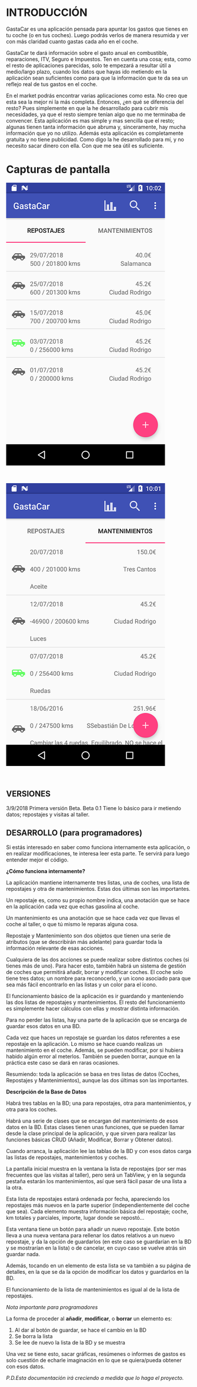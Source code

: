 INTRODUCCIÓN
============

GastaCar es una aplicación pensada para apuntar los gastos que tienes en tu coche (o en tus coches). Luego podrás verlos de manera resumida y ver con más claridad cuanto gastas cada año en el coche.

GastaCar te dará información sobre el gasto anual en combustible, reparaciones, ITV, Seguro e Impuestos. Ten en cuenta una cosa; esta, como el resto de aplicaciones parecidas, solo te empezará a resultar útil a medio/largo plazo, cuando los datos que hayas ido metiendo en la aplicación sean suficientes como para que la información que te da sea un reflejo real de tus gastos en el coche.

En el market podrás encontrar varias aplicaciones como esta. No creo que esta sea la mejor ni la más completa. Entonces, ¿en qué se diferencia del resto? Pues simplemente en que la he desarrollado para cubrir mis necesidades, ya que el resto siempre tenían algo que no me terminaba de convencer. Esta aplicación es mas simple y mas sencilla que el resto; algunas tienen tanta información que abruma y, sinceramente, hay mucha información que yo no utilizo. Además esta aplicación es completamente gratuita y no tiene publicidad. Como digo la he desarrollado para mí, y no necesito sacar dinero con ella. Con que me sea útil es suficiente.

Capturas de pantalla
====================

![alt tag](https://github.com/pgsanchez/CarEx/blob/master/design/ListaRepostajesReducida.png)

<br/>

![alt tag](https://github.com/pgsanchez/CarEx/blob/master/design/ListaMantenimientosReducida.png)

<br/>

VERSIONES
---------

3/9/2018 Primera versión Beta. Beta 0.1 Tiene lo básico para ir metiendo datos; repostajes y visitas al taller. 

DESARROLLO (para programadores)
-------------------------------

Si estás interesado en saber como funciona internamente esta aplicación, o en realizar modificaciones, te interesa leer esta parte. Te servirá para luego entender mejor el código.

**¿Cómo funciona internamente?**

La aplicación mantiene internamente tres listas, una de coches, una lista de repostajes y otra de mantenimientos. Estas dos últimas son las importantes.

Un repostaje es, como su propio nombre indica, una anotación que se hace en la aplicación cada vez que echas gasolina al coche.

Un mantenimiento es una anotación que se hace cada vez que llevas el coche al taller, o que tú mismo le reparas alguna cosa.

Repostaje y Mantenimiento son dos objetos que tienen una serie de atributos (que se describirán más adelante) para guardar toda la información relevante de esas acciones.

Cualquiera de las dos acciones se puede realizar sobre distintos coches (si tienes más de uno). Para hacer esto, también habrá un sistema de gestión de coches que permitirá añadir, borrar y modificar coches. El coche solo tiene tres datos; un nombre para reconocerlo, y un icono asociado para que sea más fácil encontrarlo en las listas y un color para el icono.

El funcionamiento básico de la aplicación es ir guardando y manteniendo las dos listas de repostajes y mantenimientos. El resto del funcionamiento es simplemente hacer cálculos con ellas y mostrar distinta información.

Para no perder las listas, hay una parte de la aplicación que se encarga de guardar esos datos en una BD.

Cada vez que haces un repostaje se guardan los datos referentes a ese repostaje en la aplicación. Lo mismo se hace cuando realizas un mantenimiento en el coche. Además, se pueden modificar, por si hubiera habido algún error al meterlos. También se pueden borrar, aunque en la práctica este caso se dará en raras ocasiones.

Resumiendo: toda la aplicación se basa en tres listas de datos (Coches, Repostajes y Mantenimientos), aunque las dos últimas son las importantes.

**Descripción de la Base de Datos**

Habrá tres tablas en la BD; una para repostajes, otra para mantenimientos, y otra para los coches.

Habrá una serie de clases que se encargan del mantenimiento de esos datos en la BD. Estas clases tienen unas funciones, que se pueden llamar desde la clase principal de la aplicación, y que sirven para realizar las funciones básicas CRUD (Añadir, Modificar, Borrar y Obtener datos).

Cuando arranca, la aplicación lee las tablas de la BD y con esos datos carga las listas de repostajes, mantenimientos y coches.

La pantalla inicial muestra en la ventana la lista de repostajes (por ser mas frecuentes que las visitas al taller), pero será un TabView, y en la segunda pestaña estarán los mantenimientos, así que será fácil pasar de una lista a la otra.

Esta lista de repostajes estará ordenada por fecha, apareciendo los repostajes más nuevos en la parte superior (independientemente del coche que sea). Cada elemento muestra información básica del repostaje; coche, km totales y parciales, importe, lugar donde se repostó…

Esta ventana tiene un botón para añadir un nuevo repostaje. Este botón lleva a una nueva ventana para rellenar los datos relativos a un nuevo repostaje, y da la opción de guardarlos (en este caso se guardarían en la BD y se mostrarían en la lista) o de cancelar, en cuyo caso se vuelve atrás sin guardar nada.

Además, tocando en un elemento de esta lista se va también a su página de detalles, en la que se da la opción de modificar los datos y guardarlos en la BD.

El funcionamiento de la lista de mantenimientos es igual al de la lista de repostajes.

*Nota importante para programadores*

La forma de proceder al **añadir**, **modificar**, o **borrar** un elemento es: 
1. Al dar al botón de guardar, se hace el cambio en la BD
2. Se borra la lista
3. Se lee de nuevo la lista de la BD y se muestra

Una vez se tiene esto, sacar gráficas, resúmenes o informes de gastos es solo cuestión de echarle imaginación en lo que se quiera/pueda obtener con esos datos.

*P.D.Esta documentación irá creciendo a medida que lo haga el proyecto.*
